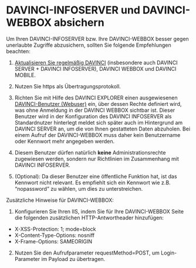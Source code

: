 # DAVINCI-INFOSERVER und DAVINCI-WEBBOX absichern

Um Ihren DAVINCI-INFOSERVER bzw. Ihre DAVINCI-WEBBOX besser gegen unerlaubte Zugriffe abzusichern, sollten Sie folgende Empfehlungen beachten:

1. [Aktualisieren Sie regelmäßig DAVINCI](/09.infoserver/update-internet-publication/infoserver-und-webbox-aktualisieren.md) (insbesondere auch DAVINCI SERVER + DAVINCI INFOSERVER), DAVINCI WEBBOX und DAVINCI MOBILE.

2. Nutzen Sie https als Übertragungsprotokoll.

3. Richten Sie mit Hilfe des DAVINCI EXPLORER einen ausgewiesenen [DAVINCI-Benutzer (Webuser)](/09.infoserver/user-management.md#benutzer-webuser-für-den-infoserver-einrichten) ein, über dessen Rechte definiert wird, was ohne Anmeldung in der DAVINCI WEBBOX sichtbar ist. Dieser Benutzer wird in der Konfiguration des DAVINCI INFOSERVER als Standardnutzer hinterlegt meldet sich später auch im Hintergrund am DAVINCI SERVER an, um die von Ihnen gestatteten Daten abzuholen. Bei einem Aufruf der DAVINCI-WEBBOX muss daher kein Benutzername oder Kennwort mehr angegeben werden.

4. Diesem Benutzer dürfen natürlich **keine** Administrationsrechte zugewiesen werden, sondern nur Richtlinien im Zusammenhang mit DAVINCI INFOSERVER.

5. (Optional): Da dieser Benutzer eine öffentliche Funktion hat, ist das Kennwort nicht relevant. Es empfiehlt sich ein Kennwort wie z.B. “nopassword” zu wählen, um dies zu unterstreichen.

Zusätzliche Hinweise für DAVINCI-WEBBOX:

1. Konfigurieren Sie Ihren IIS, indem Sie für Ihre DAVINCI-WEBBOX Seite die folgenden zusätzlichen HTTP-Antwortheader hinzufügen:

* X-XSS-Protection: 1; mode=block
* X-Content-Type-Options: nosniff
* X-Frame-Options: SAMEORIGIN

2. Nutzen Sie den Aufrufparameter requestMethod=POST, um Login-Parameter im Payload zu übertragen.


